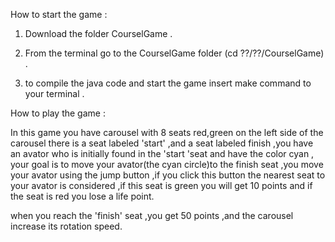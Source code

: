 How to start the game :


1) Download the folder CourselGame .

2) From the terminal go to the CourselGame folder (cd ??/??/CourselGame) .

3) to compile the java code and start the game insert make command to your terminal .


How to play the game :

In this game you have carousel with 8 seats red,green  on the left side of the carousel
there is a seat labeled 'start' ,and a seat labeled finish ,you have an avator who is 
initially found in the 'start 'seat and have the color cyan ,
your goal is to move your avator(the cyan circle)to the finish seat ,you move your avator using the
jump button ,if you click this button the nearest seat to your avator is considered ,if
this seat is green you will get  10 points and if the seat is red you lose a life point.

when you reach the 'finish' seat ,you get 50 points ,and the carousel increase its rotation speed.